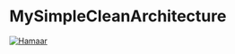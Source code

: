 # MySimpleCleanArchitecture
[![Hamaar](https://circleci.com/gh/Hamaar/MySimpleCleanArchitecture.svg?style=svg)](https://circleci.com/gh/Hamaar/MySimpleCleanArchitecture)
